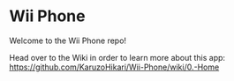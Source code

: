 # Wii Phone
Welcome to the Wii Phone repo!

Head over to the Wiki in order to learn more about this app:<br> https://github.com/KaruzoHikari/Wii-Phone/wiki/0.-Home
